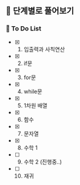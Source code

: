 ## :rainbow: 단계별로 풀어보기
  
  ### :memo: To Do List
  - [x] 1. 입출력과 사칙연산
  - [x] 2. if문
  - [x] 3. for문
  - [x] 4. while문
  - [x] 5. 1차원 배열
  - [x] 6. 함수
  - [x] 7. 문자열
  - [x] 8. 수학 1
  - [ ] 9. 수학 2 (진행중..)
  - [ ] 10. 재귀
